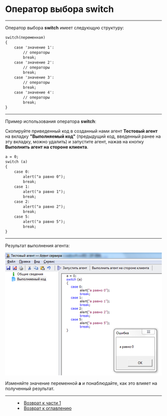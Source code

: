 # Оператор выбора switch
***

Оператор выбора **switch** имеет следующую структуру:


    switch(переменная)
    {    
    	case 'значение 1':
    		// операторы 
    		break;
    	case 'значение 2':
    		// операторы 
    		break;
    	case 'значение 3':
    		// операторы 
    		break;
    	case 'значение 4':
    		// операторы 
    		break;
    }



---

Пример использования оператора **switch**:

Скопируйте приведенный код в созданный нами агент **Тестовый агент** на вкладку **"Выполняемый код"** (предыдущий код, введенный ранее на эту вкладку, можно удалить) и запустите агент, нажав на кнопку **Выполнить агент на стороне клиента**.

    a = 0;
    switch (a)
    {
    	case 0:
    		alert("a равно 0"); 
    		break;
    	case 1:
    		alert("a равно 1"); 
    		break;
    	case 2:
    		alert("a равно 2"); 
    		break;
    	case 5:
    		alert("a равно 5"); 
    		break;
    } 


---


Результат выполнения агента:

![](switch01.PNG)



Изменяйте значение переменной **a** и понаблюдайте, как это влияет на полученный результат.


 


***


<dd><li> <a href="1_language.md"> Возврат к части 1</a></dd>
<dd><li> <a href="README.md"> Возврат к оглавлению</a></dd>
